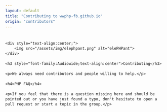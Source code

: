 ```yaml
---
layout: default
title: "Contributing to wwphp-fb.github.io"
origin: "contributors"
---
```

<div class="row" style="padding-top:8px">
    <div class="large-12 columns">

    <div style="text-align:center;">
        <img src="/assets/img/elephpant.png" alt="elePHPant">
    </div>

    <h3 style="font-family:Audiowide;text-align:center">Contributing</h3>

    <p>We always need contributors and people willing to help.</p>

    <h4>PHP FAQ</h4>

    <p>If you feel that there is a question missing here and should be pointed out or you have just found a typo, don't hesitate to open a pull request or start a topic in the group.</p>
</div>
